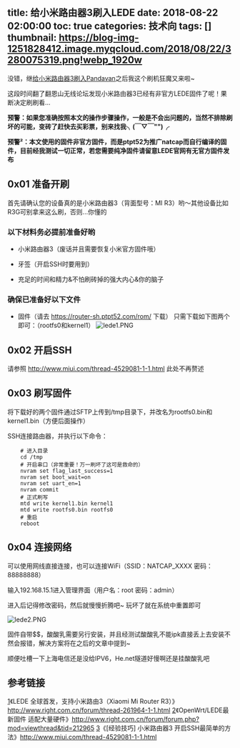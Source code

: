title: 给小米路由器3刷入LEDE
date: 2018-08-22 02:00:00
toc: true
categories: 技术向
tags: []
thumbnail: https://blog-img-1251828412.image.myqcloud.com/2018/08/22/3280075319.png!webp_1920w
---
没错，继[给小米路由器3刷入Pandavan][1]之后我这个刷机狂魔又来啦~

这段时间翻了翻恩山无线论坛发现小米路由器3已经有非官方LEDE固件了呢！果断决定刷刷看...

**预警：如果您准确按照本文的操作步骤操作，一般是不会出问题的，当然不排除刷坏的可能，变砖了赶快去买彩票，别来找我╮(￣▽￣"")╭**

**预警²：本文使用的固件非官方固件，而是ptpt52为推广natcap而自行编译的固件，目前经我测试一切正常，若您需要纯净固件请留意LEDE官网有无官方固件发布**

<!--more-->

## 0x01 准备开刷 ##

首先请确认您的设备真的是小米路由器3（背面型号：MI R3）哟～其他设备比如R3G可别拿来这么刷，否则...你懂的

### 以下材料务必提前准备好哟 ###

 - 小米路由器3（废话并且需要恢复小米官方固件哦）

 - 牙签（开启SSH时要用到）

 - 充足的时间和精力&不怕刷砖掉的强大内心&你的脑子

### 确保已准备好以下文件 ###

 - 固件（请去 https://router-sh.ptpt52.com/rom/ 下载）
   只需下载如下图两个即可：（rootfs0和kernel1）
   ![lede1.PNG][2]

## 0x02 开启SSH ##

请参照 http://www.miui.com/thread-4529081-1-1.html 此处不再赘述

## 0x03 刷写固件 ##

将下载好的两个固件通过SFTP上传到/tmp目录下，并改名为rootfs0.bin和kernel1.bin（方便后面操作）

SSH连接路由器，并执行以下命令：
```
    # 进入目录
    cd /tmp
    # 开启串口（非常重要！万一刷坏了这可是救命的）
    nvram set flag_last_success=1
    nvram set boot_wait=on
    nvram set uart_en=1
    nvram commit
    # 正式刷写
    mtd write kernel1.bin kernel1
    mtd write rootfs0.bin rootfs0
    # 重启
    reboot
```

## 0x04 连接网络 ##

可以使用网线直接连接，也可以连接WiFi（SSID：NATCAP_XXXX 密码：88888888）

输入192.168.15.1进入管理界面（用户名：root 密码：admin）

进入后记得修改密码，然后就慢慢折腾吧~ 玩坏了就在系统中重置即可

![lede2.PNG][3]

固件自带$$，酸酸乳需要另行安装，并且经测试酸酸乳不能ipk直接丢上去安装不然会报错，解决方案将在之后的文章中提到~

顺便吐槽一下上海电信还是没给IPV6，He.net隧道好慢啊还是挂酸酸乳吧

## 参考链接 ##

[1]《LEDE 全球首发，支持小米路由3（Xiaomi Mi Router R3）》http://www.right.com.cn/forum/thread-261964-1-1.html
[2]《OpenWrt/LEDE最新固件 适配大量硬件》http://www.right.com.cn/forum/forum.php?mod=viewthread&tid=212965
[3]《[经验技巧] 小米路由器3 开启SSH最简单的方法》http://www.miui.com/thread-4529081-1-1.html


  [1]: https://blog.hans362.cn/%E7%BB%99%E5%B0%8F%E7%B1%B3%E8%B7%AF%E7%94%B1%E5%99%A83%E5%88%B7%E5%85%A5Pandavan/
  [2]: https://blog-img-1251828412.image.myqcloud.com/2018/08/22/1464015853.png!webp_1920w
  [3]: https://blog-img-1251828412.image.myqcloud.com/2018/08/22/3280075319.png!webp_1920w